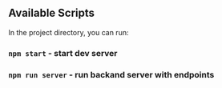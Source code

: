 ## Available Scripts

In the project directory, you can run:

### `npm start` - start dev server
### `npm run server` - run backand server with endpoints
